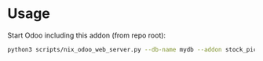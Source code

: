 # Usage

Start Odoo including this addon (from repo root):

```bash
python3 scripts/nix_odoo_web_server.py --db-name mydb --addon stock_picking_warn_message
```
